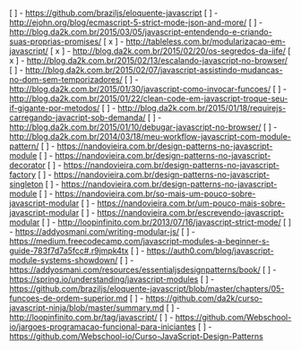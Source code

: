 [   ] - https://github.com/braziljs/eloquente-javascript
[   ] - http://ejohn.org/blog/ecmascript-5-strict-mode-json-and-more/
[   ] - http://blog.da2k.com.br/2015/03/05/javascript-entendendo-e-criando-suas-proprias-promises/
[ x ] - http://tableless.com.br/modularizacao-em-javascript/
[ x ] - http://blog.da2k.com.br/2015/02/20/os-segredos-da-iife/
[ x ] - http://blog.da2k.com.br/2015/02/13/escalando-javascript-no-browser/
[   ] - http://blog.da2k.com.br/2015/02/07/javascript-assistindo-mudancas-no-dom-sem-temporizadores/
[   ] - http://blog.da2k.com.br/2015/01/30/javascript-como-invocar-funcoes/
[   ] - http://blog.da2k.com.br/2015/01/22/clean-code-em-javascript-troque-seu-if-gigante-por-metodos/
[   ] - http://blog.da2k.com.br/2015/01/18/requirejs-carregando-javacript-sob-demanda/
[   ] - http://blog.da2k.com.br/2015/01/10/debugar-javascript-no-browser/
[   ] - http://blog.da2k.com.br/2014/03/18/meu-workflow-javascript-com-module-pattern/
[   ] - https://nandovieira.com.br/design-patterns-no-javascript-module
[   ] - https://nandovieira.com.br/design-patterns-no-javascript-decorator
[   ] - https://nandovieira.com.br/design-patterns-no-javascript-factory
[   ] - https://nandovieira.com.br/design-patterns-no-javascript-singleton
[   ] - https://nandovieira.com.br/design-patterns-no-javascript-module
[   ] - https://nandovieira.com.br/so-mais-um-pouco-sobre-javascript-modular
[   ] - https://nandovieira.com.br/um-pouco-mais-sobre-javascript-modular
[   ] - https://nandovieira.com.br/escrevendo-javascript-modular
[   ] - http://loopinfinito.com.br/2013/07/16/javascript-strict-mode/
[   ] - https://addyosmani.com/writing-modular-js/
[   ] - https://medium.freecodecamp.com/javascript-modules-a-beginner-s-guide-783f7d7a5fcc#.r9jmpk4tx
[   ] - https://auth0.com/blog/javascript-module-systems-showdown/
[   ] - https://addyosmani.com/resources/essentialjsdesignpatterns/book/
[   ] - https://spring.io/understanding/javascript-modules
[   ] - https://github.com/braziljs/eloquente-javascript/blob/master/chapters/05-funcoes-de-ordem-superior.md
[   ] - https://github.com/da2k/curso-javascript-ninja/blob/master/summary.md
[   ] - http://loopinfinito.com.br/tag/javascript/
[   ] - https://github.com/Webschool-io/jargoes-programacao-funcional-para-iniciantes
[   ] - https://github.com/Webschool-io/Curso-JavaScript-Design-Patterns